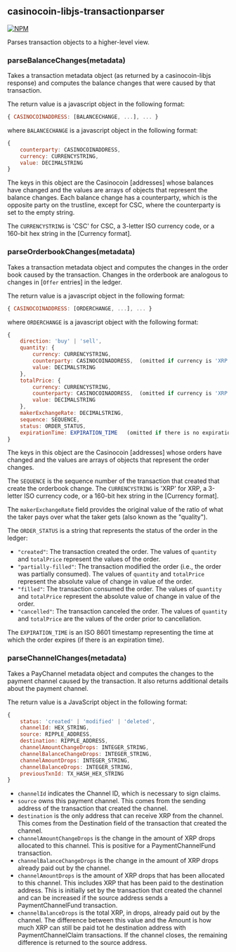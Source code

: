 
casinocoin-libjs-transactionparser
----------------------------

[![NPM](https://nodei.co/npm/casinocoin-libjs-transactionparser.png)](https://www.npmjs.org/package/casinocoin-libjs-transactionparser)

Parses transaction objects to a higher-level view.

### parseBalanceChanges(metadata)

Takes a transaction metadata object (as returned by a casinocoin-libjs response) and computes the balance changes that were caused by that transaction.

The return value is a javascript object in the following format:

```javascript
{ CASINOCOINADDRESS: [BALANCECHANGE, ...], ... }
```

where `BALANCECHANGE` is a javascript object in the following format:

```javascript
{
    counterparty: CASINOCOINADDRESS,
    currency: CURRENCYSTRING,
    value: DECIMALSTRING
}
```

The keys in this object are the Casinocoin [addresses] whose balances have changed and the values are arrays of objects that represent the balance changes. Each balance change has a counterparty, which is the opposite party on the trustline, except for CSC, where the counterparty is set to the empty string.

The `CURRENCYSTRING` is 'CSC' for CSC, a 3-letter ISO currency code, or a 160-bit hex string in the [Currency format].


### parseOrderbookChanges(metadata)

Takes a transaction metadata object and computes the changes in the order book caused by the transaction. Changes in the orderbook are analogous to changes in [`Offer` entries] in the ledger.


The return value is a javascript object in the following format:

```javascript
{ CASINOCOINADDRESS: [ORDERCHANGE, ...], ... }
```

where `ORDERCHANGE` is a javascript object with the following format:

```javascript
{
    direction: 'buy' | 'sell',
    quantity: {
        currency: CURRENCYSTRING,
        counterparty: CASINOCOINADDRESS,  (omitted if currency is 'XRP')
        value: DECIMALSTRING
    },
    totalPrice: {
        currency: CURRENCYSTRING,
        counterparty: CASINOCOINADDRESS,  (omitted if currency is 'XRP')
        value: DECIMALSTRING
    },
    makerExchangeRate: DECIMALSTRING,
    sequence: SEQUENCE,
    status: ORDER_STATUS,
    expirationTime: EXPIRATION_TIME   (omitted if there is no expiration time)
}
```


The keys in this object are the Casinocoin [addresses] whose orders have changed and the values are arrays of objects that represent the order changes.

The `SEQUENCE` is the sequence number of the transaction that created that create the orderbook change.
The `CURRENCYSTRING` is 'XRP' for XRP, a 3-letter ISO currency code, or a 160-bit hex string in the [Currency format].

The `makerExchangeRate` field provides the original value of the ratio of what the taker pays over what the taker gets (also known as the "quality").

The `ORDER_STATUS` is a string that represents the status of the order in the ledger:

*   `"created"`: The transaction created the order. The values of `quantity` and `totalPrice` represent the values of the order.
*   `"partially-filled"`: The transaction modified the order (i.e., the order was partially consumed). The values of `quantity` and `totalPrice` represent the absolute value of change in value of the order.
*   `"filled"`: The transaction consumed the order. The values of `quantity` and `totalPrice` represent the absolute value of change in value of the order.
*   `"cancelled"`: The transaction canceled the order. The values of `quantity` and `totalPrice` are the values of the order prior to cancellation.

The `EXPIRATION_TIME` is an ISO 8601 timestamp representing the time at which the order expires (if there is an expiration time).


### parseChannelChanges(metadata)

Takes a PayChannel metadata object and computes the changes to the payment channel caused by the transaction. It also returns additional details about the payment channel.

The return value is a JavaScript object in the following format:

```javascript
{
    status: 'created' | 'modified' | 'deleted',
    channelId: HEX_STRING,
    source: RIPPLE_ADDRESS,
    destination: RIPPLE_ADDRESS,
    channelAmountChangeDrops: INTEGER_STRING,
    channelBalanceChangeDrops: INTEGER_STRING,
    channelAmountDrops: INTEGER_STRING,
    channelBalanceDrops: INTEGER_STRING,
    previousTxnId: TX_HASH_HEX_STRING
}
```

* `channelId` indicates the Channel ID, which is necessary to sign claims.
* `source` owns this payment channel. This comes from the sending address of the transaction that created the channel.
* `destination` is the only address that can receive XRP from the channel. This comes from the Destination field of the transaction that created the channel.
* `channelAmountChangeDrops` is the change in the amount of XRP drops allocated to this channel. This is positive for a PaymentChannelFund transaction.
* `channelBalanceChangeDrops` is the change in the amount of XRP drops already paid out by the channel.
* `channelAmountDrops` is the amount of XRP drops that has been allocated to this channel. This includes XRP that has been paid to the destination address. This is initially set by the transaction that created the channel and can be increased if the source address sends a PaymentChannelFund transaction.
* `channelBalanceDrops` is the total XRP, in drops, already paid out by the channel. The difference between this value and the Amount is how much XRP can still be paid tot he destination address with PaymentChannelClaim transactions. If the channel closes, the remaining difference is returned to the source address.